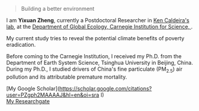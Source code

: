 

> Building a better environment


I am __Yixuan Zheng__, currently a Postdoctoral Researcher in [Ken Caldeira's lab](https://dge.carnegiescience.edu/labs/caldeiralab/), at the [Department of Global Ecology, Carnegie Institution for Science, ](https://dge.carnegiescience.edu/).

My current study tries to reveal the potential climate benefits of poverty eradication.

Before coming to the Carnegie Institution, I received my Ph.D. from the Department of Earth System Science, Tsinghua University in Beijing, China. During my Ph.D., I studied drivers of China's fine particulate (PM<sub>2.5</sub>) air pollution and its attributable premature mortality.

[My Google Scholar](https://scholar.google.com/citations?user=PZgph2MAAAAJ&hl=en&oi=sra
I)   
[My Researchgate](researchgate.net/profile/Yixuan_Zheng)